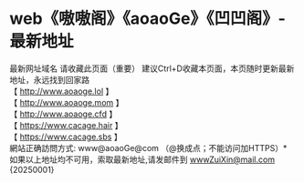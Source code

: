 # web《嗷嗷阁》《aoaoGe》《凹凹阁》-最新地址
最新网址域名
请收藏此页面（重要） 建议Ctrl+D收藏本页面，本页随时更新最新地址，永远找到回家路
<br>
【 http://www.aoaoge.lol 】
<br>
【 http://www.aoaoge.mom 】
<br>
【 http://www.aoaoge.cfd 】
<br>
【 https://www.cacage.hair 】
<br>
【 https://www.cacage.sbs 】
<br>
網站正确訪問方式: www@aoaoGe@com （@换成点；不能访问加HTTPS）*
<br>
如果以上地址均不可用，索取最新地址,请发邮件到 wwwZuiXin@mail.com  
{20250001}
